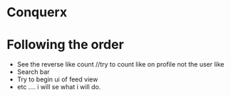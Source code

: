 # Conquerx
<h1>Following the order</h1>
<ul>
  <li>See the reverse like count //try to count like on profile not the user like</li>
   <li>Search bar</li> 
  <li>Try to begin ui of feed view </li>
  <li>etc .... i will se what i will do.</li>  
</ul>

